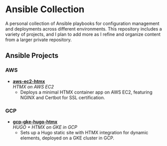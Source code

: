 # Ansible Collection

A personal collection of Ansible playbooks for configuration management and deployments across different environments. This repository includes a variety of projects, and I plan to add more as I refine and organize content from a larger private repository.

## Ansible Projects

### AWS
- [**aws-ec2-htmx**](https://github.com/mkonji008/ansible-collection/tree/aws-ec2-htmx)  
  *HTMX on AWS EC2*
  - Deploys a minimal HTMX container app on AWS EC2, featuring NGINX and Certbot for SSL certification.

### GCP
- [**gcp-gke-hugo-htmx**](https://github.com/mkonji008/ansible-collection/tree/gcp-gke-hugo-htmx)  
  *HUGO + HTMX on GKE in GCP*
  - Sets up a Hugo static site with HTMX integration for dynamic elements, deployed on a GKE cluster in GCP.

